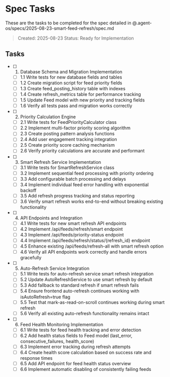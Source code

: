 # Spec Tasks

These are the tasks to be completed for the spec detailed in @.agent-os/specs/2025-08-23-smart-feed-refresh/spec.md

> Created: 2025-08-23
> Status: Ready for Implementation

## Tasks

- [ ] 1. Database Schema and Migration Implementation
  - [ ] 1.1 Write tests for new database fields and tables
  - [ ] 1.2 Create migration script for feed priority fields
  - [ ] 1.3 Create feed_posting_history table with indexes
  - [ ] 1.4 Create refresh_metrics table for performance tracking
  - [ ] 1.5 Update Feed model with new priority and tracking fields
  - [ ] 1.6 Verify all tests pass and migration works correctly

- [ ] 2. Priority Calculation Engine
  - [ ] 2.1 Write tests for FeedPriorityCalculator class
  - [ ] 2.2 Implement multi-factor priority scoring algorithm
  - [ ] 2.3 Create posting pattern analysis functions
  - [ ] 2.4 Add user engagement tracking integration
  - [ ] 2.5 Create priority score caching mechanism
  - [ ] 2.6 Verify priority calculations are accurate and performant

- [ ] 3. Smart Refresh Service Implementation  
  - [ ] 3.1 Write tests for SmartRefreshService class
  - [ ] 3.2 Implement sequential feed processing with priority ordering
  - [ ] 3.3 Add configurable batch processing and delays
  - [ ] 3.4 Implement individual feed error handling with exponential backoff
  - [ ] 3.5 Add refresh progress tracking and status reporting
  - [ ] 3.6 Verify smart refresh works end-to-end without breaking existing functionality

- [ ] 4. API Endpoints and Integration
  - [ ] 4.1 Write tests for new smart refresh API endpoints
  - [ ] 4.2 Implement /api/feeds/refresh/smart endpoint
  - [ ] 4.3 Implement /api/feeds/priority-status endpoint  
  - [ ] 4.4 Implement /api/feeds/refresh/status/{refresh_id} endpoint
  - [ ] 4.5 Enhance existing /api/feeds/refresh-all with smart refresh option
  - [ ] 4.6 Verify all API endpoints work correctly and handle errors gracefully

- [ ] 5. Auto-Refresh Service Integration
  - [ ] 5.1 Write tests for auto-refresh service smart refresh integration
  - [ ] 5.2 Update AutoRefreshService to use smart refresh by default
  - [ ] 5.3 Add fallback to standard refresh if smart refresh fails
  - [ ] 5.4 Ensure frontend auto-refresh continues working with isAutoRefresh=true flag
  - [ ] 5.5 Test that mark-as-read-on-scroll continues working during smart refresh
  - [ ] 5.6 Verify all existing auto-refresh functionality remains intact

- [ ] 6. Feed Health Monitoring Implementation
  - [ ] 6.1 Write tests for feed health tracking and error detection
  - [ ] 6.2 Add health status fields to Feed model (last_error, consecutive_failures, health_score)
  - [ ] 6.3 Implement error tracking during refresh attempts
  - [ ] 6.4 Create health score calculation based on success rate and response times
  - [ ] 6.5 Add API endpoint for feed health status overview
  - [ ] 6.6 Implement automatic disabling of consistently failing feeds